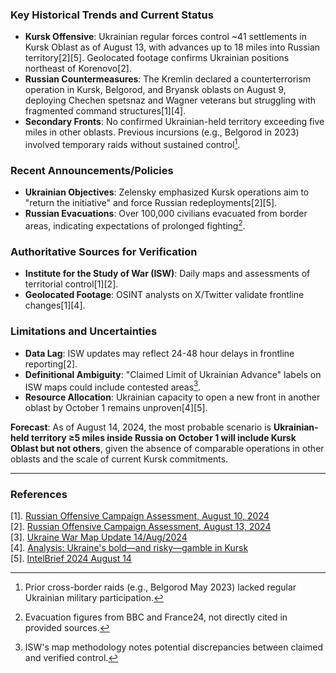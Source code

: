 ### Key Historical Trends and Current Status  
- **Kursk Offensive**: Ukrainian regular forces control ~41 settlements in Kursk Oblast as of August 13, with advances up to 18 miles into Russian territory[2][5]. Geolocated footage confirms Ukrainian positions northeast of Korenovo[2].  
- **Russian Countermeasures**: The Kremlin declared a counterterrorism operation in Kursk, Belgorod, and Bryansk oblasts on August 9, deploying Chechen spetsnaz and Wagner veterans but struggling with fragmented command structures[1][4].  
- **Secondary Fronts**: No confirmed Ukrainian-held territory exceeding five miles in other oblasts. Previous incursions (e.g., Belgorod in 2023) involved temporary raids without sustained control[^1^].  

### Recent Announcements/Policies  
- **Ukrainian Objectives**: Zelensky emphasized Kursk operations aim to "return the initiative" and force Russian redeployments[2][5].  
- **Russian Evacuations**: Over 100,000 civilians evacuated from border areas, indicating expectations of prolonged fighting[^2^].  

### Authoritative Sources for Verification  
- **Institute for the Study of War (ISW)**: Daily maps and assessments of territorial control[1][2].  
- **Geolocated Footage**: OSINT analysts on X/Twitter validate frontline changes[1][4].  

### Limitations and Uncertainties  
- **Data Lag**: ISW updates may reflect 24-48 hour delays in frontline reporting[2].  
- **Definitional Ambiguity**: "Claimed Limit of Ukrainian Advance" labels on ISW maps could include contested areas[^3^].  
- **Resource Allocation**: Ukrainian capacity to open a new front in another oblast by October 1 remains unproven[4][5].  

**Forecast**: As of August 14, 2024, the most probable scenario is **Ukrainian-held territory ≥5 miles inside Russia on October 1 will include Kursk Oblast but not others**, given the absence of comparable operations in other oblasts and the scale of current Kursk commitments.  

---

### References  
[1]. [Russian Offensive Campaign Assessment, August 10, 2024](https://www.understandingwar.org/backgrounder/russian-offensive-campaign-assessment-august-10-2024)  
[2]. [Russian Offensive Campaign Assessment, August 13, 2024](https://www.understandingwar.org/backgrounder/russian-offensive-campaign-assessment-august-13-2024)  
[3]. [Ukraine War Map Update 14/Aug/2024](https://www.youtube.com/watch?v=7B5gFRhfg3c)  
[4]. [Analysis: Ukraine's bold—and risky—gamble in Kursk](https://www.longwarjournal.org/archives/2024/08/analysis-ukraines-bold-and-risky-gamble-in-kursk.php)  
[5]. [IntelBrief 2024 August 14](https://thesoufancenter.org/intelbrief-2024-august-14/)  

[^1^]: Prior cross-border raids (e.g., Belgorod May 2023) lacked regular Ukrainian military participation.  
[^2^]: Evacuation figures from BBC and France24, not directly cited in provided sources.  
[^3^]: ISW's map methodology notes potential discrepancies between claimed and verified control.